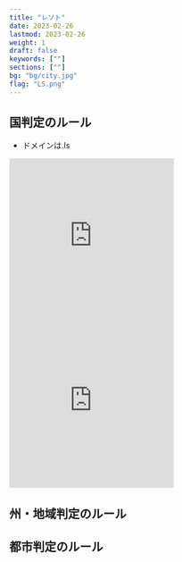 ```yaml
---
title: "レソト"
date: 2023-02-26
lastmod: 2023-02-26
weight: 1
draft: false
keywords: [""]
sections: [""]
bg: "bg/city.jpg"
flag: "LS.png"
---
```


<div class="main-desciption country-description">
    <h2 class="section-title">国判定のルール</h2>
    <ul class="rule-list">
        <li>ドメインは<span class="quiz">.ls</span></li>
    </ul>
</div>


<div class="googlemap-if">
<iframe src="https://www.google.com/maps/embed?pb=!4v1679071286013!6m8!1m7!1svOlntoCNjqKh75WbhcWaTw!2m2!1d-29.31540480409747!2d27.48959154561095!3f96.10363228499693!4f-29.491597698979618!5f2.8252987156531377" width="295" height="295" style="border:0;" allowfullscreen="" loading="lazy" referrerpolicy="no-referrer-when-downgrade"></iframe>
<iframe src="https://www.google.com/maps/embed?pb=!4v1679071388618!6m8!1m7!1sSUXT5SjPaXUN3cbVshi8Yg!2m2!1d-29.31553200346037!2d27.49091116678589!3f91.92507026601447!4f0.1550730138376082!5f3.325193203789971" width="295" height="295" style="border:0;" allowfullscreen="" loading="lazy" referrerpolicy="no-referrer-when-downgrade"></iframe>
</div>

<div class="main-desciption">
    <h2 class="section-title area-description">州・地域判定のルール</h2>
    <ul class="rule-list">
    </ul>
</div>

<div class="main-desciption">
    <h2 class="section-title city-description">都市判定のルール</h2>
    <ul class="rule-list">
    </ul>
</div>
